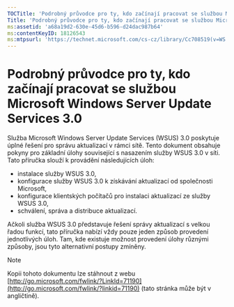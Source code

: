 ```yaml
---
TOCTitle: 'Podrobný průvodce pro ty, kdo začínají pracovat se službou Microsoft Windows Server Update Services 3.0'
Title: 'Podrobný průvodce pro ty, kdo začínají pracovat se službou Microsoft Windows Server Update Services 3.0'
ms:assetid: 'a68a19d2-630e-45d6-b596-d24dac987b64'
ms:contentKeyID: 18126543
ms:mtpsurl: 'https://technet.microsoft.com/cs-cz/library/Cc708519(v=WS.10)'
---
```


Podrobný průvodce pro ty, kdo začínají pracovat se službou Microsoft Windows Server Update Services 3.0
=======================================================================================================

Služba Microsoft Windows Server Update Services (WSUS) 3.0 poskytuje úplné řešení pro správu aktualizací v rámci sítě. Tento dokument obsahuje pokyny pro základní úlohy související s nasazením služby WSUS 3.0 v síti. Tato příručka slouží k provádění následujících úloh:

-   instalace služby WSUS 3.0,
-   konfigurace služby WSUS 3.0 k získávání aktualizací od společnosti Microsoft,
-   konfigurace klientských počítačů pro instalaci aktualizací ze služby WSUS 3.0,
-   schválení, správa a distribuce aktualizací.

Ačkoli služba WSUS 3.0 představuje řešení správy aktualizací s velkou řadou funkcí, tato příručka nabízí vždy pouze jeden způsob provedení jednotlivých úloh. Tam, kde existuje možnost provedení úlohy různými způsoby, jsou tyto alternativní postupy zmíněny.

> [!NOTE]
> Kopii tohoto dokumentu lze stáhnout z webu [http://go.microsoft.com/fwlink/?LinkId=71190](http://go.microsoft.com/fwlink/?linkid=71190) (tato stránka může být v angličtině). 
